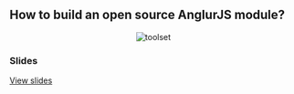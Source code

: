 ## How to build an open source AnglurJS module?

<p align="center">
    <img src="https://raw.github.com/janantala/slides/master/how-to-build-an-open-source-angularjs-module/img/toolset.png" alt="toolset" />
</p>

### Slides

[View slides](http://janantala.github.io/slides/how-to-build-an-opensource-angularjs-module)
